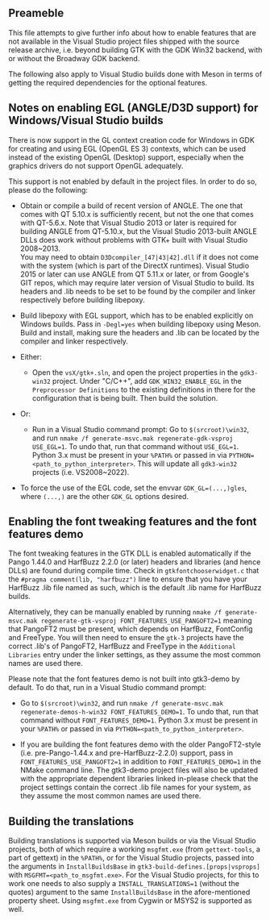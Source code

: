 Preameble
---
This file attempts to give further info about how to enable features
that are not available in the Visual Studio project files shipped
with the source release archive, i.e. beyond building GTK with the GDK 
Win32 backend, with or without the Broadway GDK backend.

The following also apply to Visual Studio builds done with Meson in terms
of getting the required dependencies for the optional features.

Notes on enabling EGL (ANGLE/D3D support) for Windows/Visual Studio builds
---
There is now support in the GL context creation code for Windows in GDK for
creating and using EGL (OpenGL ES 3) contexts, which can be used instead of
the existing OpenGL (Desktop) support, especially when the graphics drivers
do not support OpenGL adequately.

This support is not enabled by default in the project files.  In order to 
do so, please do the following:

* Obtain or compile a build of recent version of ANGLE.  The one that comes
  with QT 5.10.x is sufficiently recent, but not the one that comes with 
  QT-5.6.x.  Note that Visual Studio 2013 or later is required for building
  ANGLE from QT-5.10.x, but the Visual Studio 2013-built ANGLE DLLs does 
  work  without problems with GTK+ built with Visual Studio 2008~2013.  
  You may need to obtain `D3Dcompiler_[47|43|42].dll` if it does not come 
  with the system (which is part of the DirectX runtimes).  Visual Studio 
  2015 or later can use ANGLE from QT 5.11.x or later, or from Google's
  GIT repos, which may require later version of Visual Studio to build.
  Its headers and .lib needs to be set to be found by the compiler and 
  linker respectively before building libepoxy.

* Build libepoxy with EGL support, which has to be enabled explicitly on
  Windows builds.  Pass in `-Degl=yes` when building libepoxy using Meson.
  Build and install, making sure the headers and .lib can be located by the
  compiler and linker respectively.

*  Either:
   * Open the `vsX/gtk+.sln`, and open the project properties in the 
     `gdk3-win32` project.  Under "C/C++", add `GDK_WIN32_ENABLE_EGL` in 
     the `Preprocessor Definitions` to the existing definitions in there 
     for the configuration that is being built.  Then build the solution.
*  Or:
   * Run in a Visual Studio command prompt:
     Go to `$(srcroot)\win32`, and run
     `nmake /f generate-msvc.mak regenerate-gdk-vsproj USE_EGL=1`.
     To undo that, run that command without `USE_EGL=1`.  Python 3.x
     must be present in your `%PATH%` or passed in via
     `PYTHON=<path_to_python_interpreter>`.  This will update all
     `gdk3-win32` projects (i.e. VS2008~2022).
   
* To force the use of the EGL code, set the envvar `GDK_GL=(...,)gles`, 
  where `(...,)` are the other `GDK_GL` options desired.
 
Enabling the font tweaking features and the font features demo
---
The font tweaking features in the GTK DLL is enabled automatically if
the Pango 1.44.0 and HarfBuzz 2.2.0 (or later) headers and libraries
(and hence DLLs) are found during compile time.  Check in 
`gtkfontchooserwidget.c` that the `#pragma comment(lib, "harfbuzz")` line
to ensure that you have your HarfBuzz .lib file named as such, which
is the default .lib name for HarfBuzz builds.

Alternatively, they can be manually enabled by running `nmake /f generate-msvc.mak regenerate-gtk-vsproj FONT_FEATURES_USE_PANGOFT2=1`
meaning that PangoFT2 must be present, which depends on HarfBuzz, 
FontConfig and FreeType.  You will then need to ensure the `gtk-3`
projects have the correct .lib's of PangoFT2, HarfBuzz and FreeType
in the `Additional Libraries` entry under the linker settings, as they
assume the most common names are used there.

Please note that the font features demo is not built into gtk3-demo
by default.  To do that, run in a Visual Studio command prompt:

* Go to `$(srcroot)\win32`, and run
 `nmake /f generate-msvc.mak regenerate-demos-h-win32 FONT_FEATURES_DEMO=1`.
 To undo that, run that command without `FONT_FEATURES_DEMO=1`.  Python 3.x
 must be present in your `%PATH%` or passed in via 
 `PYTHON=<path_to_python_interpreter>`.

* If you are building the font features demo with the older PangoFT2-style
 (i.e. pre-Pango-1.44.x and pre-HarfBuzz-2.2.0) support, pass in 
 `FONT_FEATURES_USE_PANGOFT2=1` in addition to `FONT_FEATURES_DEMO=1` in 
 the NMake command line.  The gtk3-demo project files will also be updated 
 with the appropriate dependent libraries linked in-please check that the 
 project settings contain the correct .lib file names for your system, as 
 they assume the most common names are used there.

Building the translations
---
Building translations is supported via Meson builds or via the Visual 
Studio projects, both of which require a working `msgfmt.exe` (from 
`gettext-tools`, a part of gettext) in the `%PATH%`, or for the Visual 
Studio projects, passed into the arguments in `InstallBuildsBase`
in `gtk3-build-defines.[props|vsprops]` with `MSGFMT=<path_to_msgfmt.exe>`.
For the Visual Studio projects, for this to work one needs to also supply 
a `INSTALL_TRANSLATIONS=1` (without the quotes) argument to the same 
`InstallBuildsBase` in the afore-mentioned property sheet.  Using
`msgfmt.exe` from Cygwin or MSYS2 is supported as well.
